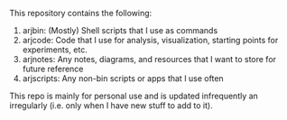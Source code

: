 This repository contains the following:
1) arjbin: (Mostly) Shell scripts that I use as commands
2) arjcode: Code that I use for analysis, visualization, starting points for experiments, etc.
3) arjnotes: Any notes, diagrams, and resources that I want to store for future reference
4) arjscripts: Any non-bin scripts or apps that I use often

This repo is mainly for personal use and is updated infrequently an irregularly (i.e. only when I have new stuff to add to it).
